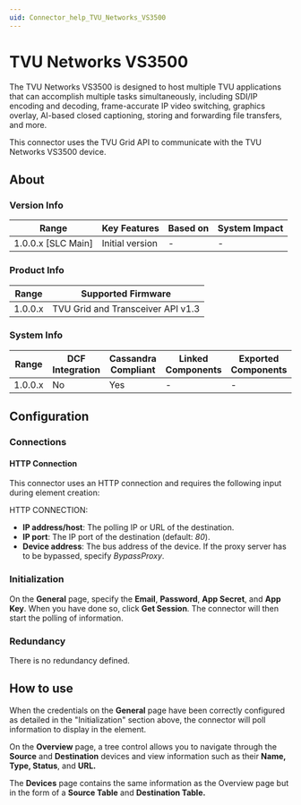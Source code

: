 ```yaml
---
uid: Connector_help_TVU_Networks_VS3500
---
```


# TVU Networks VS3500

The TVU Networks VS3500 is designed to host multiple TVU applications that can accomplish multiple tasks simultaneously, including SDI/IP encoding and decoding, frame-accurate IP video switching, graphics overlay, AI-based closed captioning, storing and forwarding file transfers, and more.

This connector uses the TVU Grid API to communicate with the TVU Networks VS3500 device.

## About

### Version Info

| **Range**            | **Key Features** | **Based on** | **System Impact** |
|----------------------|------------------|--------------|-------------------|
| 1.0.0.x \[SLC Main\] | Initial version  | \-           | \-                |

### Product Info

| **Range** | **Supported Firmware**            |
|-----------|-----------------------------------|
| 1.0.0.x   | TVU Grid and Transceiver API v1.3 |

### System Info

| **Range** | **DCF Integration** | **Cassandra Compliant** | **Linked Components** | **Exported Components** |
|-----------|---------------------|-------------------------|-----------------------|-------------------------|
| 1.0.0.x   | No                  | Yes                     | \-                    | \-                      |

## Configuration

### Connections

#### HTTP Connection

This connector uses an HTTP connection and requires the following input during element creation:

HTTP CONNECTION:

- **IP address/host**: The polling IP or URL of the destination.
- **IP port**: The IP port of the destination (default: *80*).
- **Device address**: The bus address of the device. If the proxy server has to be bypassed, specify *BypassProxy*.

### Initialization

On the **General** page, specify the **Email**, **Password**, **App Secret**, and **App Key**. When you have done so, click **Get Session**. The connector will then start the polling of information.

### Redundancy

There is no redundancy defined.

## How to use

When the credentials on the **General** page have been correctly configured as detailed in the "Initialization" section above, the connector will poll information to display in the element.

On the **Overview** page, a tree control allows you to navigate through the **Source** and **Destination** devices and view information such as their **Name, Type, Status**, and **URL.**

The **Devices** page contains the same information as the Overview page but in the form of a **Source Table** and **Destination Table.**
